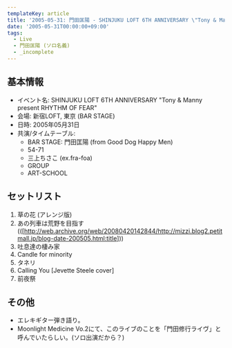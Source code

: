 ```yaml
---
templateKey: article
title: '2005-05-31: 門田匡陽 - SHINJUKU LOFT 6TH ANNIVERSARY \"Tony & Manny present RHYTHM OF FEAR\" at 新宿LOFT'
date: '2005-05-31T00:00:00+09:00'
tags:
  - Live
  - 門田匡陽 (ソロ名義)
  - _incomplete
---
```

## 基本情報

* イベント名: SHINJUKU LOFT 6TH ANNIVERSARY "Tony & Manny present RHYTHM OF FEAR"
* 会場: 新宿LOFT, 東京 (BAR STAGE)
* 日時: 2005年05月31日
* 共演/タイムテーブル:
  * BAR STAGE: 門田匡陽 (from Good Dog Happy Men)
  * 54-71
  * 三上ちさこ (ex.fra-foa)
  * GROUP
  * ART-SCHOOL

## セットリスト

1. 草の花 (アレンジ版)
1. あの列車は荒野を目指す(([http://web.archive.org/web/20080420142844/http://mizzi.blog2.petitmall.jp/blog-date-200505.html:title]))
1. 吐息達の棲み家
1. Candle for minority
1. タネリ
1. Calling You [Jevette Steele cover]
1. 前夜祭

## その他

* エレキギター弾き語り。
* Moonlight Medicine Vo.2にて、このライブのことを「門田修行ライヴ」と呼んでいたらしい。(ソロ出演だから？)

